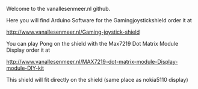 Welcome to the vanallesenmeer.nl github.

Here you will find Arduino Software for the Gamingjoystickshield order it at 

http://www.vanallesenmeer.nl/Gaming-joystick-shield

You can play Pong on the shield with the Max7219 Dot Matrix Module Display  order it at 

http://www.vanallesenmeer.nl/MAX7219-dot-matrix-module-Display-module-DIY-kit

This shield will fit directly on the shield (same place as nokia5110 display)

